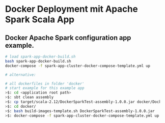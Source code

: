 # Docker Deployment mit Apache Spark Scala App

## Docker Apache Spark configuration app example.

```bash
# load spark-app-docker-build.sh
bash spark-app-docker-build.sh
docker-compose -f spark-app-cluster-docker-compose-template.yml up
```

```bash
# alternative:

# all dockerfiles in folder 'docker'
# start example for this example app
>$: cd <application root path>
>$: sbt clean assembly
>$: cp target/scala-2.12/DockerSparkTest-assembly-1.0.0.jar docker/DockerSparkTest-assembly-1.0.0.jar
>$: cd docker/
>$: bash build-images-template.sh DockerSparkTest-assembly-1.0.0.jar
>$: docker-compose -f spark-app-cluster-docker-compose-template.yml up
```

